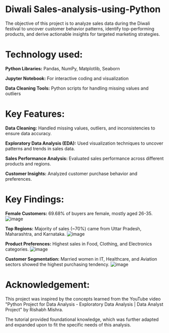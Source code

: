 # Diwali Sales-analysis-using-Python

The objective of this project is to analyze sales data during the Diwali festival to uncover customer behavior patterns, identify top-performing products, and derive actionable insights for targeted marketing strategies.

# Technology used:
**Python Libraries:** Pandas, NumPy, Matplotlib, Seaborn

**Jupyter Notebook:** For interactive coding and visualization

**Data Cleaning Tools:** Python scripts for handling missing values and outliers

# Key Features:

**Data Cleaning:** Handled missing values, outliers, and inconsistencies to ensure data accuracy.

**Exploratory Data Analysis (EDA):** Used visualization techniques to uncover patterns and trends in sales data.

**Sales Performance Analysis:** Evaluated sales performance across different products and regions.

**Customer Insights:** Analyzed customer purchase behavior and preferences.


# Key Findings:

**Female Customers:** 69.68% of buyers are female, mostly aged 26-35.
![image](https://github.com/user-attachments/assets/5d3cc8f6-3fd0-4876-9c34-af4319e31dc3)


**Top Regions:** Majority of sales (~70%) came from Uttar Pradesh, Maharashtra, and Karnataka.
![image](https://github.com/user-attachments/assets/4afeb19b-a69a-4812-ac80-b5cd5ecd2bb6)

**Product Preferences:** Highest sales in Food, Clothing, and Electronics categories.
![image](https://github.com/user-attachments/assets/9805376f-aab0-4163-8e60-7b5aa449798d)

**Customer Segmentation:** Married women in IT, Healthcare, and Aviation sectors showed the highest purchasing tendency.
![image](https://github.com/user-attachments/assets/e7e7ad4a-f4f9-4599-a5f5-6c92f6f4d37f)

# Acknowledgement:
This project was inspired by the concepts learned from the YouTube video "Python Project for Data Analysis - Exploratory Data Analysis | Data Analyst Project" by Rishabh Mishra. 

The tutorial provided foundational knowledge, which was further adapted and expanded upon to fit the specific needs of this analysis.
